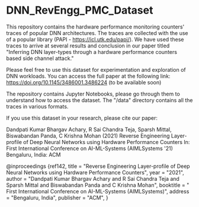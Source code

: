 # DNN_RevEngg_PMC_Dataset

This repository contains the hardware performance monitoring counters' traces of popular DNN architectures.
The traces are collected with the use of a popular library (PAPI - https://icl.utk.edu/papi/). We have used these traces to arrive at several results and conclusion in our paper titled "Inferring DNN layer-types through a hardware performance counters based side channel attack."

Please feel free to use this dataset for experimentation and exploration of DNN workloads.
You can access the full paper at the following link:
https://doi.org/10.1145/3486001.3486224 (to be available soon)

The repository contains Jupyter Notebooks, please go through them to understand how to access the dataset.
The "/data" directory contains all the traces in various formats.

If you use this dataset in your research, please cite our paper: 

Dandpati Kumar Bhargav Achary, R Sai Chandra Teja, Sparsh Mittal, Biswabandan Panda, C Krishna Mohan (2021)  Reverse Engineering Layer-profile of Deep Neural Networks using Hardware Performance Counters In: First International Conference on AI-ML-Systems (AIMLSystems '21)  Bengaluru, India:  ACM

@inproceedings {ref142,
title            = "Reverse Engineering Layer-profile of Deep Neural Networks using Hardware Performance Counters",
year             = "2021",
author           = "Dandpati Kumar Bhargav Achary and R Sai Chandra Teja and Sparsh Mittal and Biswabandan Panda and C Krishna Mohan",
booktitle        = " First International Conference on AI-ML-Systems (AIMLSystems)", 
address          = "Bengaluru, India",
publisher        = "ACM",
}

